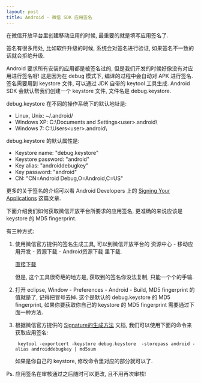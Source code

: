 ```yaml
---
layout: post
title: Android - 微信 SDK 应用签名
---
```

在微信开放平台里创建移动应用的时候, 最重要的就是填写应用签名了. 

签名有很多用处, 比如软件升级的时候, 系统会对签名进行验证, 
如果签名不一致的话就会拒绝升级.

Android 要求所有安装的应用都是被签名过的, 
但是我们开发的时候好像没有对应用进行签名呀!
这是因为在 debug 模式下, 编译的过程中会自动对 APK 进行签名.
签名需要用到 keystore 文件, 可以通过 JDK 自带的 keytool 工具生成.
Android SDK 会默认帮我们创建一个 keystore 文件, 文件名是 debug.keystore.

debug.keystore 在不同的操作系统下的默认地址是:

- Linux, Unix: ~/.android/
- Windows XP: C:\Documents and Settings\<user>\.android\
- Windows 7: C:\Users\<user>\.android\

debug.keystore 的默认属性是:

- Keystore name: "debug.keystore"
- Keystore password: "android"
- Key alias: "androiddebugkey"
- Key password: "android"
- CN: "CN=Android Debug,O=Android,C=US"

更多的关于签名的介绍可以看 Android Developers 上的 
[Signing Your Applications](http://developer.android.com/tools/publishing/app-signing.html) 这篇文章.

下面介绍我们如何获取微信开放平台所要求的应用签名, 
更准确的来说应该是 keystore 的 MD5 fingerprint. 

有三种方式:

1. 使用微信官方提供的签名生成工具,
可以到微信开放平台的 资源中心 - 移动应用开发 - 资源下载 - Android资源下载 里下载.

    [直接下载](https://open.weixin.qq.com/zh_CN/htmledition/res/dev/download/sdk/Gen_Signature_Android.apk)

    但是, 这个工具很奇葩的地方是, 获取到的签名你没法复制, 只能一个个的手输.

2. 打开 eclipse, Window - Preferences - Android - Build, 
MD5 fingerprint 的值就是了, 记得把冒号去掉. 
这个是默认的 debug.keystore 的 MD5 fingerprint, 
如果你要获取你自己的 keystore 的 MD5 fingerprint 需要通过下面一种方法.

3. 根据微信官方提供的 [Signature的生成方法](http://dev.wechat.com/download/signature/signature_method.doc) 文档, 我们可以使用下面的命令来获取应用签名:

        keytool -exportcert -keystore debug.keystore  -storepass android -alias androiddebugkey | md5sum

    如果是你自己的 keystore, 修改命令里对应的部分就可以了. 

Ps. 应用签名在审核通过之后随时可以更改, 且不用再次审核!
